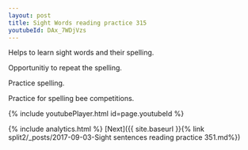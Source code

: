 ```yaml
---
layout: post
title: Sight Words reading practice 315
youtubeId: DAx_7WDjVzs
---
```

 
 
Helps to learn sight words and their spelling.

Opportunitiy to repeat the spelling. 

Practice spelling. 
 
Practice for spelling bee competitions. 
 
{% include youtubePlayer.html id=page.youtubeId %}
 
 
{% include analytics.html %} 
[Next]({{ site.baseurl }}{% link  split2/_posts/2017-09-03-Sight sentences reading practice 351.md%})
 
